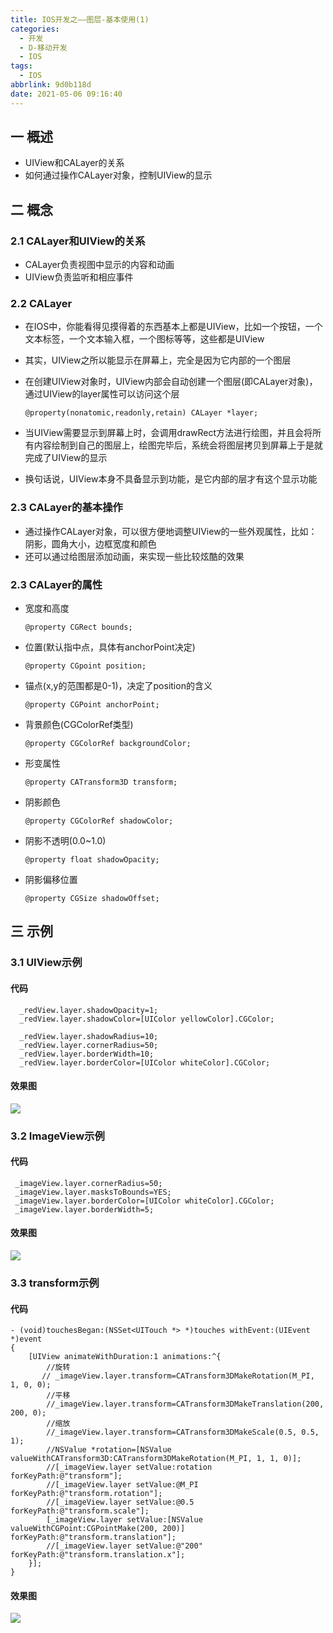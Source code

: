 ```yaml
---
title: IOS开发之——图层-基本使用(1)
categories:
  - 开发
  - D-移动开发
  - IOS
tags:
  - IOS
abbrlink: 9d0b118d
date: 2021-05-06 09:16:40
---
```

## 一 概述

* UIView和CALayer的关系
* 如何通过操作CALayer对象，控制UIView的显示

<!--more-->

## 二  概念

### 2.1 CALayer和UIView的关系

* CALayer负责视图中显示的内容和动画
* UIView负责监听和相应事件

### 2.2 CALayer

* 在IOS中，你能看得见摸得着的东西基本上都是UIView，比如一个按钮，一个文本标签，一个文本输入框，一个图标等等，这些都是UIView
* 其实，UIView之所以能显示在屏幕上，完全是因为它内部的一个图层
* 在创建UIView对象时，UIView内部会自动创建一个图层(即CALayer对象)，通过UIView的layer属性可以访问这个层

  ```
  @property(nonatomic,readonly,retain) CALayer *layer;
  ```

* 当UIView需要显示到屏幕上时，会调用drawRect方法进行绘图，并且会将所有内容绘制到自己的图层上，绘图完毕后，系统会将图层拷贝到屏幕上于是就完成了UIView的显示
* 换句话说，UIView本身不具备显示到功能，是它内部的层才有这个显示功能

### 2.3 CALayer的基本操作

* 通过操作CALayer对象，可以很方便地调整UIView的一些外观属性，比如：阴影，圆角大小，边框宽度和颜色
* 还可以通过给图层添加动画，来实现一些比较炫酷的效果

### 2.3 CALayer的属性

* 宽度和高度

  ```
  @property CGRect bounds;
  ```

* 位置(默认指中点，具体有anchorPoint决定)

  ```
  @property CGpoint position;
  ```

* 锚点(x,y的范围都是0-1)，决定了position的含义

  ```
  @property CGPoint anchorPoint;
  ```

* 背景颜色(CGColorRef类型)

  ```
  @property CGColorRef backgroundColor;
  ```

* 形变属性

  ```
  @property CATransform3D transform;
  ```

* 阴影颜色

  ```
  @property CGColorRef shadowColor;
  ```

* 阴影不透明(0.0~1.0)

  ```
  @property float shadowOpacity;
  ```

* 阴影偏移位置

  ```
  @property CGSize shadowOffset;
  ```

## 三 示例

### 3.1 UIView示例

#### 代码

```
  _redView.layer.shadowOpacity=1;
  _redView.layer.shadowColor=[UIColor yellowColor].CGColor;
    
  _redView.layer.shadowRadius=10;
  _redView.layer.cornerRadius=50;
  _redView.layer.borderWidth=10;
  _redView.layer.borderColor=[UIColor whiteColor].CGColor;
```

#### 效果图

![][1]

### 3.2 ImageView示例

#### 代码

```
 _imageView.layer.cornerRadius=50;
 _imageView.layer.masksToBounds=YES;
 _imageView.layer.borderColor=[UIColor whiteColor].CGColor;
 _imageView.layer.borderWidth=5;
```

#### 效果图
![][2]

### 3.3 transform示例

#### 代码

```
- (void)touchesBegan:(NSSet<UITouch *> *)touches withEvent:(UIEvent *)event
{
    [UIView animateWithDuration:1 animations:^{
        //旋转
       // _imageView.layer.transform=CATransform3DMakeRotation(M_PI, 1, 0, 0);
        //平移
        //_imageView.layer.transform=CATransform3DMakeTranslation(200, 200, 0);
        //缩放
        //_imageView.layer.transform=CATransform3DMakeScale(0.5, 0.5, 1);
        //NSValue *rotation=[NSValue valueWithCATransform3D:CATransform3DMakeRotation(M_PI, 1, 1, 0)];
        //[_imageView.layer setValue:rotation forKeyPath:@"transform"];
        //[_imageView.layer setValue:@M_PI forKeyPath:@"transform.rotation"];
        //[_imageView.layer setValue:@0.5 forKeyPath:@"transform.scale"];
        [_imageView.layer setValue:[NSValue valueWithCGPoint:CGPointMake(200, 200)] forKeyPath:@"transform.translation"];
        //[_imageView.layer setValue:@"200" forKeyPath:@"transform.translation.x"];
    }];
}
```

#### 效果图
![][3]



[1]:https://jsd.onmicrosoft.cn/gh/PGzxc/CDN/blog-ios/ios-calayer-uiview.png
[2]:https://jsd.onmicrosoft.cn/gh/PGzxc/CDN/blog-ios/ios-calayer-imageview.png
[3]:https://jsd.onmicrosoft.cn/gh/PGzxc/CDN/blog-ios/ios-calayer-transform.gif

